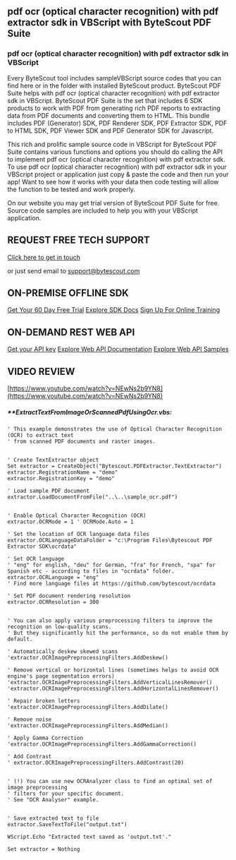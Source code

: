 ## pdf ocr (optical character recognition) with pdf extractor sdk in VBScript with ByteScout PDF Suite

### pdf ocr (optical character recognition) with pdf extractor sdk in VBScript

Every ByteScout tool includes sampleVBScript source codes that you can find here or in the folder with installed ByteScout product. ByteScout PDF Suite helps with pdf ocr (optical character recognition) with pdf extractor sdk in VBScript. ByteScout PDF Suite is the set that includes 6 SDK products to work with PDF from generating rich PDF reports to extracting data from PDF documents and converting them to HTML. This bundle includes PDF (Generator) SDK, PDF Renderer SDK, PDF Extractor SDK, PDF to HTML SDK, PDF Viewer SDK and PDF Generator SDK for Javascript.

This rich and prolific sample source code in VBScript for ByteScout PDF Suite contains various functions and options you should do calling the API to implement pdf ocr (optical character recognition) with pdf extractor sdk. To use pdf ocr (optical character recognition) with pdf extractor sdk in your VBScript project or application just copy & paste the code and then run your app! Want to see how it works with your data then code testing will allow the function to be tested and work properly.

On our website you may get trial version of ByteScout PDF Suite for free. Source code samples are included to help you with your VBScript application.

## REQUEST FREE TECH SUPPORT

[Click here to get in touch](https://bytescout.zendesk.com/hc/en-us/requests/new?subject=ByteScout%20PDF%20Suite%20Question)

or just send email to [support@bytescout.com](mailto:support@bytescout.com?subject=ByteScout%20PDF%20Suite%20Question) 

## ON-PREMISE OFFLINE SDK 

[Get Your 60 Day Free Trial](https://bytescout.com/download/web-installer?utm_source=github-readme)
[Explore SDK Docs](https://bytescout.com/documentation/index.html?utm_source=github-readme)
[Sign Up For Online Training](https://academy.bytescout.com/)


## ON-DEMAND REST WEB API

[Get your API key](https://pdf.co/documentation/api?utm_source=github-readme)
[Explore Web API Documentation](https://pdf.co/documentation/api?utm_source=github-readme)
[Explore Web API Samples](https://github.com/bytescout/ByteScout-SDK-SourceCode/tree/master/PDF.co%20Web%20API)

## VIDEO REVIEW

[https://www.youtube.com/watch?v=NEwNs2b9YN8](https://www.youtube.com/watch?v=NEwNs2b9YN8)




<!-- code block begin -->

##### ****ExtractTextFromImageOrScannedPdfUsingOcr.vbs:**
    
```
' This example demonstrates the use of Optical Character Recognition (OCR) to extract text 
' from scanned PDF documents and raster images.


' Create TextExtractor object
Set extractor = CreateObject("Bytescout.PDFExtractor.TextExtractor")
extractor.RegistrationName = "demo"
extractor.RegistrationKey = "demo"

' Load sample PDF document
extractor.LoadDocumentFromFile("..\..\sample_ocr.pdf")


' Enable Optical Character Recognition (OCR)
extractor.OCRMode = 1 ' OCRMode.Auto = 1

' Set the location of OCR language data files
extractor.OCRLanguageDataFolder = "c:\Program Files\Bytescout PDF Extractor SDK\ocrdata"
			
' Set OCR language
' "eng" for english, "deu" for German, "fra" for French, "spa" for Spanish etc - according to files in "ocrdata" folder.
extractor.OCRLanguage = "eng"  
' Find more language files at https://github.com/bytescout/ocrdata

' Set PDF document rendering resolution
extractor.OCRResolution = 300


' You can also apply various preprocessing filters to improve the recognition on low-quality scans.
' But they significantly hit the performance, so do not enable them by default.

' Automatically deskew skewed scans
'extractor.OCRImagePreprocessingFilters.AddDeskew()

' Remove vertical or horizontal lines (sometimes helps to avoid OCR engine's page segmentation errors)
'extractor.OCRImagePreprocessingFilters.AddVerticalLinesRemover()
'extractor.OCRImagePreprocessingFilters.AddHorizontalLinesRemover()

' Repair broken letters
'extractor.OCRImagePreprocessingFilters.AddDilate()

' Remove noise
'extractor.OCRImagePreprocessingFilters.AddMedian()

' Apply Gamma Correction	
'extractor.OCRImagePreprocessingFilters.AddGammaCorrection()

' Add Contrast
' extractor.OCRImagePreprocessingFilters.AddContrast(20)


' (!) You can use new OCRAnalyzer class to find an optimal set of image preprocessing 
' filters for your specific document.
' See "OCR Analyser" example.

	
' Save extracted text to file
extractor.SaveTextToFile("output.txt")

WScript.Echo "Extracted text saved as 'output.txt'."

Set extractor = Nothing


```

<!-- code block end -->